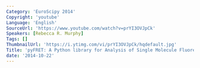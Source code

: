 ```yaml
---
Category: 'EuroScipy 2014'
Copyright: 'youtube'
Language: 'English'
SourceUrl: 'https://www.youtube.com/watch?v=prYI3OVJpCk'
Speakers: [Rebecca R. Murphy]
Tags: []
ThumbnailUrl: 'https://i.ytimg.com/vi/prYI3OVJpCk/hqdefault.jpg'
Title: 'pyFRET: A Python library for Analysis of Single Molecule Fluorescence Data'
date: '2014-10-22'
---
```


